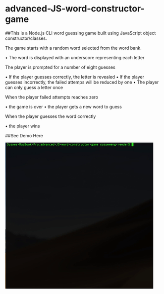 # advanced-JS-word-constructor-game

##This is a Node.js CLI word guessing game built using JavaScript object constructor/classes.

The game starts with a random word selected from the word bank.

• The word is displayed with an underscore representing each letter

The player is prompted for a number of eight guesses

• If the player guesses correctly, the letter is revealed
• If the player guesses incorrectly, the failed attemps will be reduced by one
• The player can only guess a letter once

When the player failed attempts reaches zero

• the game is over 
• the player gets a new word to guess

When the player guesses the word correctly

• the player wins 

##See Demo Here

![CLI word Game](images/Cli-Game.gif "CLI Word Game")


